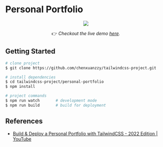 # Personal Portfolio

<!-- demo screenshot -->
<div align="center">

  <img src="https://i.imgur.com/p3nURdC.gif" />

👉️ _Checkout the live demo [here](https://chenxuanzzy.github.io/tailwindcss-project/personal-portfolio/)._

</div>

## Getting Started

```bash
# clone project
$ git clone https://github.com/chenxuanzzy/tailwindcss-project.git

# install dependencies
$ cd tailwindcss-project/personal-portfolio
$ npm install

# project commands
$ npm run watch       # development mode
$ npm run build       # build for deployment
```

## References

- [Build & Deploy a Personal Portfolio with TailwindCSS - 2022 Edition | YouTube](https://www.youtube.com/watch?v=Vp6GC3jKG20)
